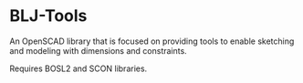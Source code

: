 # BLJ-Tools
 An OpenSCAD library that is focused on providing tools to enable sketching and modeling with dimensions and constraints.

Requires BOSL2 and SCON libraries.
